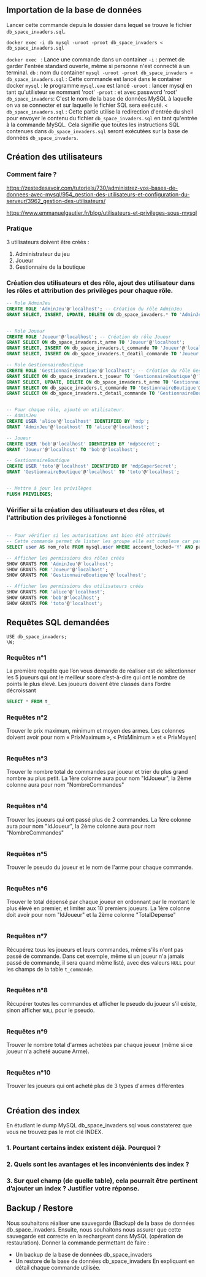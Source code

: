 
## Importation de la base de données

Lancer cette commande depuis le dossier dans lequel se trouve le fichier `db_space_invaders.sql`.

```shell
docker exec -i db mysql -uroot -proot db_space_invaders < db_space_invaders.sql
```

`docker exec ` : Lance une commande dans un container
`-i` : permet de garder l'entrée standard ouverte, même si personne n'est connecté à un terminal.
`db` : nom du container
`mysql -uroot -proot db_space_invaders < db_space_invaders.sql` : Cette commande est lancé dans le container docker
	`mysql` : le programme `mysql.exe` est lancé
	`-uroot` : lancer mysql en tant qu'utilisteur se nommant 'root'
	`-proot` : et avec password 'root'
	`db_space_invaders`: C'est le nom de la base de données MySQL à laquelle on va se connecter et sur laquelle le fichier SQL sera exécuté.
	`< db_space_invaders.sql` :  Cette partie utilise la redirection d'entrée du shell pour envoyer le contenu du fichier `db_space_invaders.sql` en tant qu'entrée à la commande MySQL. Cela signifie que toutes les instructions SQL contenues dans `db_space_invaders.sql` seront exécutées sur la base de données `db_space_invaders`.

## Création des utilisateurs


### Comment faire ?
https://zestedesavoir.com/tutoriels/730/administrez-vos-bases-de-donnees-avec-mysql/954_gestion-des-utilisateurs-et-configuration-du-serveur/3962_gestion-des-utilisateurs/

https://www.emmanuelgautier.fr/blog/utilisateurs-et-privileges-sous-mysql



### Pratique


 3 utilisateurs doivent être créés :
 1. Administrateur du jeu
 2. Joueur
 3. Gestionnaire de la boutique


### Création des utilisateurs et des rôle, ajout des utilisateur dans les rôles et attribution des privilèges pour chaque rôle.
```sql
-- Role AdminJeu
CREATE ROLE 'AdminJeu'@'localhost'; -- Création du rôle AdminJeu
GRANT SELECT, INSERT, UPDATE, DELETE ON db_space_invaders.* TO 'AdminJeu'@'localhost';


-- Role Joueur
CREATE ROLE 'Joueur'@'localhost'; -- Création du rôle Joueur
GRANT SELECT ON db_space_invaders.t_arme TO 'Joueur'@'localhost';
GRANT SELECT, INSERT ON db_space_invaders.t_commande TO 'Joueur'@'localhost';
GRANT SELECT, INSERT ON db_space_invaders.t_deatil_commande TO 'Joueur'@'localhost';

-- Role GestionnaireBoutique
CREATE ROLE 'GestionnaireBoutique'@'localhost'; -- Création du rôle GestionnaireBoutique
GRANT SELECT ON db_space_invaders.t_joueur TO 'GestionnaireBoutique'@'localhost';
GRANT SELECT, UPDATE, DELETE ON db_space_invaders.t_arme TO 'GestionnaireBoutique'@'localhost';
GRANT SELECT ON db_space_invaders.t_commande TO 'GestionnaireBoutique'@'localhost';
GRANT SELECT ON db_space_invaders.t_detail_commande TO 'GestionnaireBoutique'@'localhost';


-- Pour chaque rôle, ajouté un utilisateur.
-- AdminJeu
CREATE USER 'alice'@'localhost' IDENTIFIED BY 'mdp';
GRANT 'AdminJeu'@'localhost' TO 'alice'@'localhost';

-- Joueur
CREATE USER 'bob'@'localhost' IDENTIFIED BY 'mdpSecret';
GRANT 'Joueur'@'localhost' TO 'bob'@'localhost';

-- GestionnaireBoutique
CREATE USER 'toto'@'localhost' IDENTIFIED BY 'mdpSuperSecret';
GRANT 'GestionnaireBoutique'@'localhost' TO 'toto'@'localhost';


-- Mettre à jour les privilèges
FLUSH PRIVILEGES;
```


### Vérifier si la création des utilisateurs et des rôles, et l'attribution des privilèges à fonctionné
```sql

-- Pour vérifier si les autorisations ont bien été attribués
-- Cette commande permet de lister les groupe elle est complexe car pas existante nativement dans mysql
SELECT user AS nom_role FROM mysql.user WHERE account_locked='Y' AND password_expired='Y' AND authentication_string='';

-- Afficher les permissions des rôles créés
SHOW GRANTS FOR 'AdminJeu'@'localhost';
SHOW GRANTS FOR 'Joueur'@'localhost';
SHOW GRANTS FOR 'GestionnaireBoutique'@'localhost';

-- Afficher les permissions des utilisateurs créés
SHOW GRANTS FOR 'alice'@'localhost';
SHOW GRANTS FOR 'bob'@'localhost';
SHOW GRANTS FOR 'toto'@'localhost';

```









## Requêtes SQL demandées

```
USE db_space_invaders;
\W;
```

### Requêtes n°1
La première requête que l’on vous demande de réaliser est de sélectionner les 5 joueurs qui ont le meilleur score c’est-à-dire qui ont le nombre de points le plus élevé. Les joueurs doivent être classés dans l’ordre décroissant
```sql
SELECT * FROM t_
```

### Requêtes n°2
Trouver le prix maximum, minimum et moyen des armes. Les colonnes doivent avoir pour nom « PrixMaximum », « PrixMinimum » et « PrixMoyen)
```sql

```

### Requêtes n°3
Trouver le nombre total de commandes par joueur et trier du plus grand nombre au plus petit. La 1ère colonne aura pour nom "IdJoueur", la 2ème colonne aura pour nom "NombreCommandes"
```sql

```

### Requêtes n°4
Trouver les joueurs qui ont passé plus de 2 commandes. La 1ère colonne aura pour nom "IdJoueur", la 2ème colonne aura pour nom "NombreCommandes"
```sql

```

### Requêtes n°5
Trouver le pseudo du joueur et le nom de l'arme pour chaque commande.
```sql

```

### Requêtes n°6
Trouver le total dépensé par chaque joueur en ordonnant par le montant le plus élevé en premier, et limiter aux 10 premiers joueurs. La 1ère colonne doit avoir pour nom "IdJoueur" et la 2ème colonne "TotalDepense"
```sql

```

### Requêtes n°7
Récupérez tous les joueurs et leurs commandes, même s'ils n'ont pas passé de commande. Dans cet exemple, même si un joueur n'a jamais passé de commande, il sera quand même listé, avec des valeurs `NULL` pour les champs de la table `t_commande`.
```sql

```

### Requêtes n°8
Récupérer toutes les commandes et afficher le pseudo du joueur s’il existe, sinon afficher `NULL` pour le pseudo.
```sql

```

### Requêtes n°9
Trouver le nombre total d'armes achetées par chaque joueur (même si ce joueur n'a acheté aucune Arme).
```sql

```

### Requêtes n°10
Trouver les joueurs qui ont acheté plus de 3 types d'armes différentes
```sql

```


## Création des index
En étudiant le dump MySQL db_space_invaders.sql vous constaterez que vous ne trouvez pas le mot clé INDEX. 
### 1. Pourtant certains index existent déjà. Pourquoi ? 

### 2. Quels sont les avantages et les inconvénients des index ? 

### 3. Sur quel champ (de quelle table), cela pourrait être pertinent d’ajouter un index ? Justifier votre réponse.


## Backup / Restore
Nous souhaitons réaliser une sauvegarde (Backup) de la base de données db_space_invaders. Ensuite, nous souhaitons nous assurer que cette sauvegarde est correcte en la rechargeant dans MySQL (opération de restauration). Donner la commande permettant de faire :
- Un backup de la base de données db_space_invaders 
- Un restore de la base de données db_space_invaders En expliquant en détail chaque commande utilisée.